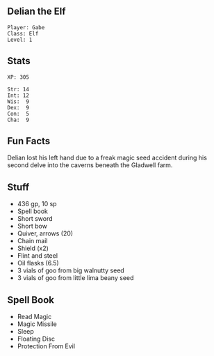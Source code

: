 
## Delian the Elf

    Player: Gabe
    Class: Elf
    Level: 1

## Stats

    XP: 305

    Str: 14
    Int: 12
    Wis:  9
    Dex:  9
    Con:  5
    Cha:  9

## Fun Facts

Delian lost his left hand due to a freak magic seed accident during his second
delve into the caverns beneath the Gladwell farm.

## Stuff

* 436 gp, 10 sp
* Spell book
* Short sword
* Short bow
* Quiver, arrows (20)
* Chain mail
* Shield (x2)
* Flint and steel
* Oil flasks (6.5)
* 3 vials of goo from big walnutty seed
* 3 vials of goo from little lima beany seed

## Spell Book

* Read Magic
* Magic Missile
* Sleep
* Floating Disc
* Protection From Evil
